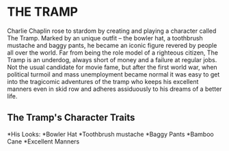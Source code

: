 # THE TRAMP
Charlie Chaplin rose to  stardom by creating and playing a character called The Tramp. 
Marked by an unique outfit – the bowler hat, a toothbrush mustache and baggy pants, he became an iconic figure revered by people all over the world.
Far from being the role model of a righteous citizen, The Tramp is an underdog, always short of money and a failure at regular jobs. 
Not the usual candidate for movie fame, but after the first world war, when political turmoil and mass unemployment became normal it was easy to get into the tragicomic adventures of the tramp who keeps his excellent manners even in skid row and adheres assiduously to his dreams of a better life.
## The Tramp's Character Traits
*His Looks:
    *Bowler Hat
    *Toothbrush mustache
    *Baggy Pants
    *Bamboo Cane
*Excellent Manners

